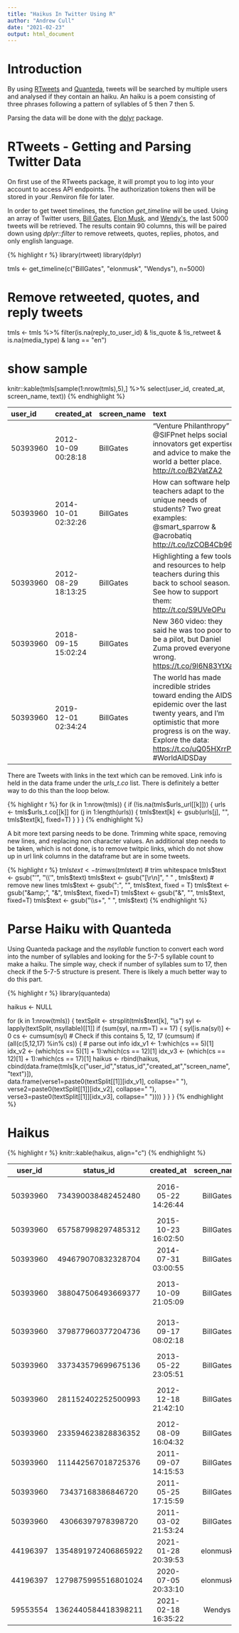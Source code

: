 ```yaml
---
title: "Haikus In Twitter Using R"
author: "Andrew Cull"
date: "2021-02-23"
output: html_document
---
```




# Introduction

By using [RTweets](https://github.com/ropensci/rtweet) and [Quanteda](https://quanteda.io/index.html), tweets will be searched by multiple users and analysed if they contain an haiku. An haiku is a poem consisting of three phrases following a pattern of syllables of 5 then 7 then 5. 

Parsing the data will be done with the [dplyr](https://dplyr.tidyverse.org/) package.

# RTweets - Getting and Parsing Twitter Data

On first use of the RTweets package, it will prompt you to log into your account to access API endpoints. The authorization tokens then will be stored in your .Renviron file for later.

In order to get tweet timelines, the function *get_timeline* will be used. Using an array of Twitter users, [Bill Gates](https://twitter.com/BillGates), [Elon Musk](https://twitter.com/elonmusk), and [Wendy's](https://twitter.com/Wendys), the last 5000 tweets will be retrieved. The results contain 90 columns, this will be paired down using *dplyr::filter* to remove retweets, quotes, replies, photos, and only english language.


{% highlight r %}
library(rtweet)
library(dplyr)

tmls <- get_timeline(c("BillGates", "elonmusk", "Wendys"), n=5000)
# Remove retweeted, quotes, and reply tweets
tmls <- tmls %>% filter(is.na(reply_to_user_id) & !is_quote & !is_retweet & is.na(media_type) & lang == "en")

# show sample
knitr::kable(tmls[sample(1:nrow(tmls),5),] %>% select(user_id, created_at, screen_name, text))
{% endhighlight %}



|user_id  |created_at          |screen_name |text                                                                                                                                                                                                           |
|:--------|:-------------------|:-----------|:--------------------------------------------------------------------------------------------------------------------------------------------------------------------------------------------------------------|
|50393960 |2012-10-09 00:28:18 |BillGates   |“Venture Philanthropy” @SIFPnet helps  social innovators get expertise and advice to make the world a better place. http://t.co/B2VatZA2                                                                       |
|50393960 |2014-10-01 02:32:26 |BillGates   |How can software help teachers adapt to the unique needs of students? Two great examples: @smart_sparrow &amp; @acrobatiq http://t.co/lzCOB4Cb96                                                               |
|50393960 |2012-08-29 18:13:25 |BillGates   |Highlighting a few tools and resources to help teachers during this back to school season. See how to support them: http://t.co/S9UVeOPu                                                                       |
|50393960 |2018-09-15 15:02:24 |BillGates   |New 360 video: they said he was too poor to be a pilot, but Daniel Zuma proved everyone wrong. https://t.co/9l6N83YtXa                                                                                         |
|50393960 |2019-12-01 02:34:24 |BillGates   |The world has made incredible strides toward ending the AIDS epidemic over the last twenty years, and I’m optimistic that more progress is on the way. Explore the data: https://t.co/uQ05HXrrPL #WorldAIDSDay |

There are Tweets with links in the text which can be removed. Link info is held in the data frame under the *urls_t.co* list. There is definitely a better way to do this than the loop below. 


{% highlight r %}
for (k in 1:nrow(tmls)) {
  if (!is.na(tmls$urls_url[[k]])) {
    urls <- tmls$urls_t.co[[k]]
    for (j in 1:length(urls)) {
      tmls$text[k] <- gsub(urls[j], "", tmls$text[k], fixed=T)
    }
  }
}
{% endhighlight %}

A bit more text parsing needs to be done. Trimming white space, removing new lines, and replacing non character values. An additional step needs to be taken, which is not done, is to remove twitpic links, which do not show up in url link columns in the dataframe but are in some tweets.


{% highlight r %}
tmls$text <- trimws(tmls$text) # trim whitespace
tmls$text <- gsub("’", "\\'", tmls$text)
tmls$text <- gsub("[\r\n]", " " , tmls$text) # remove new lines
tmls$text <- gsub(":", "", tmls$text, fixed = T)
tmls$text <- gsub("&amp;", "&", tmls$text, fixed=T)
tmls$text <- gsub("&", "", tmls$text, fixed=T)
tmls$text <- gsub("\\s+", " ", tmls$text)
{% endhighlight %}

# Parse Haiku with Quanteda

Using Quanteda package and the *nsyllable* function to convert each word into the number of syllables and looking for the 5-7-5 syllable count to make a haiku. The simple way, check if number of syllables sum to 17, then check if the 5-7-5 structure is present. There is likely a much better way to do this part.



{% highlight r %}
library(quanteda)

haikus <- NULL

for (k in 1:nrow(tmls)) {
  textSplit <- strsplit(tmls$text[k], "\\s")
  syl <- lapply(textSplit, nsyllable)[[1]]
  if (sum(syl, na.rm=T) == 17) {
    syl[is.na(syl)] <- 0
    cs <- cumsum(syl)
    # Check if this contains 5, 12, 17 (cumsum)
    if (all(c(5,12,17) %in% cs)) {
      # parse out info
      idx_v1 <- 1:which(cs == 5)[1]
      idx_v2 <- (which(cs == 5)[1] + 1):which(cs == 12)[1]
      idx_v3 <- (which(cs == 12)[1] + 1):which(cs == 17)[1]
      haikus <- rbind(haikus, cbind(data.frame(tmls[k,c("user_id","status_id","created_at","screen_name","text")]),  
                                    data.frame(verse1=paste0(textSplit[[1]][idx_v1], collapse=" "), 
                                               verse2=paste0(textSplit[[1]][idx_v2], collapse=" "),
                                               verse3=paste0(textSplit[[1]][idx_v3], collapse=" "))))
    }
  }
}
{% endhighlight %}

# Haikus


{% highlight r %}
knitr::kable(haikus, align="c")
{% endhighlight %}



| user_id  |      status_id      |     created_at      | screen_name |                                         text                                         |          verse1          |              verse2               |             verse3              |
|:--------:|:-------------------:|:-------------------:|:-----------:|:------------------------------------------------------------------------------------:|:------------------------:|:---------------------------------:|:-------------------------------:|
| 50393960 | 734390038482452480  | 2016-05-22 14:26:44 |  BillGates  |    These five books kept me up reading long past when I should have gone to sleep    | These five books kept me |    up reading long past when I    |    should have gone to sleep    |
| 50393960 | 657587998297485312  | 2015-10-23 16:02:50 |  BillGates  |              It's an honor to support the heroes fighting to end polio               |     It's an honor to     |    support the heroes fighting    |          to end polio           |
| 50393960 | 494679070832328704  | 2014-07-31 03:00:55 |  BillGates  |            An introduction to the mind-bending world of quantum computing            |     An introduction      |   to the mind-bending world of    |        quantum computing        |
| 50393960 | 388047506493669377  | 2013-10-09 21:05:09 |  BillGates  |     How #China, @PATHtweets and others lowered the cost of one vaccine by 1000x      | How #China, @PATHtweets  |    and others lowered the cost    |        of one vaccine by        |
| 50393960 | 379877960377204736  | 2013-09-17 08:02:18 |  BillGates  | In 5 years, the number of #Kenyans living with #AIDS has dropped by 200K. Here's why |  In 5 years, the number  |   of #Kenyans living with #AIDS   | has dropped by 200K. Here's why |
| 50393960 | 337343579699675136  | 2013-05-22 23:05:51 |  BillGates  |           Swiss researchers found a clever new way to fight #tuberculosis            | Swiss researchers found  |     a clever new way to fight     |          #tuberculosis          |
| 50393960 | 281152402252500993  | 2012-12-18 21:42:10 |  BillGates  |        I've just posted my favorite reads in 2012. What were your favorites?         |   I've just posted my    | favorite reads in 2012. What were |         your favorites?         |
| 50393960 | 233594623828836352  | 2012-08-09 16:04:32 |  BillGates  |          Want to know what the twittersphere suggested I read this summer?           |  Want to know what the   |      twittersphere suggested      |       I read this summer?       |
| 50393960 | 111442567018725376  | 2011-09-07 14:15:53 |  BillGates  |          Seth's Blog That buzzing in my ear didn't mean I was about to die           | Seth's Blog That buzzing |      in my ear didn't mean I      |        was about to die         |
| 50393960 |  73437168386846720  | 2011-05-25 17:15:59 |  BillGates  |       I like this a lot - Growing Better Rice for a Hungry World (@GOOD stuff)       |    I like this a lot     |    - Growing Better Rice for a    |   Hungry World (@GOOD stuff)    |
| 50393960 |  43066397978398720  | 2011-03-02 21:53:24 |  BillGates  |    The team is getting ready to hit the stage at TED... http//twitpic.com/45ga83     |   The team is getting    |     ready to hit the stage at     | TED... http//twitpic.com/45ga83 |
| 44196397 | 1354891972406865922 | 2021-01-28 20:39:53 |  elonmusk   |           Here come the shorty apologists Give them no respect Get Shorty            |   Here come the shorty   |      apologists Give them no      |       respect Get Shorty        |
| 44196397 | 1279875995516801024 | 2020-07-05 20:33:10 |  elonmusk   |                 Read The Story of Civilization by Will Ariel Durant                  |    Read The Story of     |       Civilization by Will        |          Ariel Durant           |
| 59553554 | 1362440584418398211 | 2021-02-18 16:35:22 |   Wendys    |         The next big thing in chicken tech? Tune in to find out. #innovation         |  The next big thing in   |   chicken tech? Tune in to find   |        out. #innovation         |
